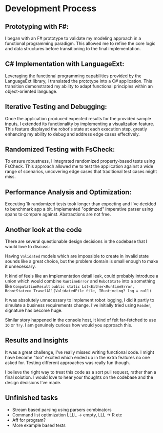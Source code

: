 # Development Process

## Prototyping with F#:

I began with an F# prototype to validate my modeling approach in a functional programming paradigm. This allowed me to refine the core logic and data structures before transitioning to the final implementation.

## C# Implementation with LanguageExt:

Leveraging the functional programming capabilities provided by the LanguageExt library, I translated the prototype into a C# application. This transition demonstrated my ability to adapt functional principles within an object-oriented language.

## Iterative Testing and Debugging:

Once the application produced expected results for the provided sample inputs, I extended its functionality by implementing a visualization feature. This feature displayed the robot's state at each execution step, greatly enhancing my ability to debug and address edge cases effectively.

## Randomized Testing with FsCheck:

To ensure robustness, I integrated randomized property-based tests using FsCheck. This approach allowed me to test the application against a wide range of scenarios, uncovering edge cases that traditional test cases might miss.

## Performance Analysis and Optimization:

Executing 1k randomized tests took longer than expecting and I've decided to benchmark app a bit. Implemented "optimzed" imperative parser using spans to compare against. Abstractions are not free. 

## Another look at the code

There are several questionable design decisions in the codebase that I would love to discuss:

Having `Validated` models which are impossible to create in invalid state sounds like a great choice, but the problem domain is small enough to make it unnecessary. 

It kind of feels like an implementation detail leak, could probably introduce a union which would combine `RuntimeError` and `RobotState` into a something like `ComputationResult` 
```public static Lst<Either<RuntimeError, RobotState>> TravelAll(ValidatedFile file, IRuntimeLog? log = null)``` 

It was absolutely unnecessary to implement robot logging, I did it partly to simulate a business requirements change. I've initially tried using `Reader`, signature has become huge.

Similar story happened in the console host, it kind of felt far-fetched to use `IO` or `Try`. I am genuinely curious how would you approach this.

## Results and Insights

It was a great challenge, I've really missed writing functional code. I might have become "too" excited which ended up in the extra features no one asked for. Testing different approaches was really fun though.

I believe the right way to treat this code as a sort pull request, rather than a final solution. I would love to hear your thoughts on the codebase and the design decisions I've made.

## Unfinished tasks

- Stream based parsing using parsers combinators
- Command list optimization LLLL -> empty, LLL -> R etc
- Aff for program?
- More example based tests